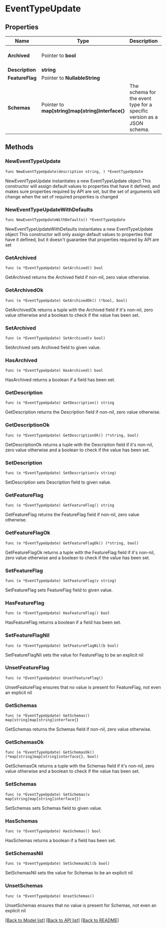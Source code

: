 # EventTypeUpdate

## Properties

Name | Type | Description | Notes
------------ | ------------- | ------------- | -------------
**Archived** | Pointer to **bool** |  | [optional] [default to false]
**Description** | **string** |  | 
**FeatureFlag** | Pointer to **NullableString** |  | [optional] 
**Schemas** | Pointer to **map[string]map[string]interface{}** | The schema for the event type for a specific version as a JSON schema. | [optional] 

## Methods

### NewEventTypeUpdate

`func NewEventTypeUpdate(description string, ) *EventTypeUpdate`

NewEventTypeUpdate instantiates a new EventTypeUpdate object
This constructor will assign default values to properties that have it defined,
and makes sure properties required by API are set, but the set of arguments
will change when the set of required properties is changed

### NewEventTypeUpdateWithDefaults

`func NewEventTypeUpdateWithDefaults() *EventTypeUpdate`

NewEventTypeUpdateWithDefaults instantiates a new EventTypeUpdate object
This constructor will only assign default values to properties that have it defined,
but it doesn't guarantee that properties required by API are set

### GetArchived

`func (o *EventTypeUpdate) GetArchived() bool`

GetArchived returns the Archived field if non-nil, zero value otherwise.

### GetArchivedOk

`func (o *EventTypeUpdate) GetArchivedOk() (*bool, bool)`

GetArchivedOk returns a tuple with the Archived field if it's non-nil, zero value otherwise
and a boolean to check if the value has been set.

### SetArchived

`func (o *EventTypeUpdate) SetArchived(v bool)`

SetArchived sets Archived field to given value.

### HasArchived

`func (o *EventTypeUpdate) HasArchived() bool`

HasArchived returns a boolean if a field has been set.

### GetDescription

`func (o *EventTypeUpdate) GetDescription() string`

GetDescription returns the Description field if non-nil, zero value otherwise.

### GetDescriptionOk

`func (o *EventTypeUpdate) GetDescriptionOk() (*string, bool)`

GetDescriptionOk returns a tuple with the Description field if it's non-nil, zero value otherwise
and a boolean to check if the value has been set.

### SetDescription

`func (o *EventTypeUpdate) SetDescription(v string)`

SetDescription sets Description field to given value.


### GetFeatureFlag

`func (o *EventTypeUpdate) GetFeatureFlag() string`

GetFeatureFlag returns the FeatureFlag field if non-nil, zero value otherwise.

### GetFeatureFlagOk

`func (o *EventTypeUpdate) GetFeatureFlagOk() (*string, bool)`

GetFeatureFlagOk returns a tuple with the FeatureFlag field if it's non-nil, zero value otherwise
and a boolean to check if the value has been set.

### SetFeatureFlag

`func (o *EventTypeUpdate) SetFeatureFlag(v string)`

SetFeatureFlag sets FeatureFlag field to given value.

### HasFeatureFlag

`func (o *EventTypeUpdate) HasFeatureFlag() bool`

HasFeatureFlag returns a boolean if a field has been set.

### SetFeatureFlagNil

`func (o *EventTypeUpdate) SetFeatureFlagNil(b bool)`

 SetFeatureFlagNil sets the value for FeatureFlag to be an explicit nil

### UnsetFeatureFlag
`func (o *EventTypeUpdate) UnsetFeatureFlag()`

UnsetFeatureFlag ensures that no value is present for FeatureFlag, not even an explicit nil
### GetSchemas

`func (o *EventTypeUpdate) GetSchemas() map[string]map[string]interface{}`

GetSchemas returns the Schemas field if non-nil, zero value otherwise.

### GetSchemasOk

`func (o *EventTypeUpdate) GetSchemasOk() (*map[string]map[string]interface{}, bool)`

GetSchemasOk returns a tuple with the Schemas field if it's non-nil, zero value otherwise
and a boolean to check if the value has been set.

### SetSchemas

`func (o *EventTypeUpdate) SetSchemas(v map[string]map[string]interface{})`

SetSchemas sets Schemas field to given value.

### HasSchemas

`func (o *EventTypeUpdate) HasSchemas() bool`

HasSchemas returns a boolean if a field has been set.

### SetSchemasNil

`func (o *EventTypeUpdate) SetSchemasNil(b bool)`

 SetSchemasNil sets the value for Schemas to be an explicit nil

### UnsetSchemas
`func (o *EventTypeUpdate) UnsetSchemas()`

UnsetSchemas ensures that no value is present for Schemas, not even an explicit nil

[[Back to Model list]](../README.md#documentation-for-models) [[Back to API list]](../README.md#documentation-for-api-endpoints) [[Back to README]](../README.md)


